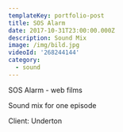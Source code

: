 ```yaml
---
templateKey: portfolio-post
title: SOS Alarm
date: 2017-10-31T23:00:00.000Z
description: Sound Mix
image: /img/bild.jpg
videoId: '268244144'
category:
  - sound
---
```

SOS Alarm - web films

Sound mix for one episode

Client: Underton

